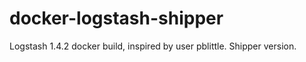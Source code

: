 docker-logstash-shipper
=======================

Logstash 1.4.2 docker build, inspired by user pblittle. Shipper version.
